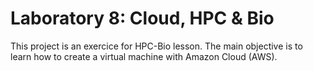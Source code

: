 # Laboratory 8: Cloud, HPC & Bio

This project is an exercice for HPC-Bio lesson. The main objective is to learn how to create a virtual machine with Amazon Cloud (AWS).
